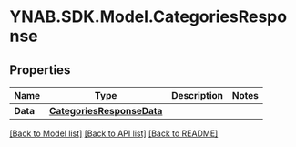 # YNAB.SDK.Model.CategoriesResponse
## Properties

Name | Type | Description | Notes
------------ | ------------- | ------------- | -------------
**Data** | [**CategoriesResponseData**](CategoriesResponseData.md) |  | 

[[Back to Model list]](../README.md#documentation-for-models) [[Back to API list]](../README.md#documentation-for-api-endpoints) [[Back to README]](../README.md)

